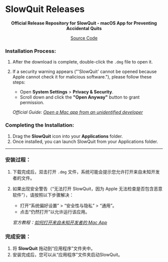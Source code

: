 # SlowQuit Releases

<div align="center">

**Official Release Repository for SlowQuit - macOS App for Preventing Accidental Quits**

[Source Code](https://github.com/dudukee/slowquit-releases)

</div>

### Installation Process:

1.  After the download is complete, double-click the `.dmg` file to open it.
2.  If a security warning appears ("'SlowQuit' cannot be opened because Apple cannot check it for malicious software."), please follow these steps:
      - Open **System Settings** \> **Privacy & Security**.
      - Scroll down and click the **"Open Anyway"** button to grant permission.

    *Official Guide: [Open a Mac app from an unidentified developer](https://www.google.com/search?q=https://support.apple.com/en-us/guide/mac-help/mh40616/mac)*

### Completing the Installation:

1.  Drag the **SlowQuit** icon into your **Applications** folder.
2.  Once installed, you can launch SlowQuit from your Applications folder.



---

### 安装过程：
1. 下载完成后，双击打开 `.dmg` 文件，系统可能会提示您允许打开来自未知开发者的文件。
2. 如果出现安全警告（“无法打开 SlowQuit，因为 Apple 无法检查是否包含恶意软件”），请按照以下步骤解决：
   - 打开“系统偏好设置” > “安全性与隐私” > “通用”。
   - 点击“仍然打开”以允许运行该应用。

   *官方教程：[如何打开来自未知开发者的 Mac App](https://support.apple.com/zh-cn/guide/mac-help/mh40616/mac)*

### 完成安装：
1. 将 **SlowQuit** 拖动到“应用程序”文件夹中。
2. 安装完成后，您可以从“应用程序”文件夹启动SlowQuit。
